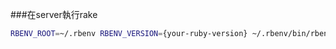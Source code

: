 ###在server執行rake

```sh 
RBENV_ROOT=~/.rbenv RBENV_VERSION={your-ruby-version} ~/.rbenv/bin/rbenv exec bundle exec rake xxx:ooo
```